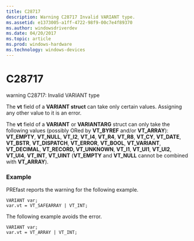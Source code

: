```yaml
---
title: C28717
description: Warning C28717 Invalid VARIANT type.
ms.assetid: e1373005-a1ff-4722-98f9-00c7e4f89370
ms.author: windowsdriverdev
ms.date: 04/20/2017
ms.topic: article
ms.prod: windows-hardware
ms.technology: windows-devices
---
```


# C28717


warning C28717: Invalid VARIANT type

The **vt** field of a **VARIANT struct** can take only certain values. Assigning any other value to it is an error.

The **vt** field of a **VARIANT** or **VARIANTARG** struct can only take the following values (possibly ORed by **VT\_BYREF** and/or **VT\_ARRAY**): **VT\_EMPTY**, **VT\_NULL**, **VT\_I2**, **VT\_I4**, **VT\_R4**, **VT\_R8**, **VT\_CY**, **VT\_DATE**, **VT\_BSTR**, **VT\_DISPATCH**, **VT\_ERROR**, **VT\_BOOL**, **VT\_VARIANT**, **VT\_DECIMAL**, **VT\_RECORD, VT\_UNKNOWN**, **VT\_I1**, **VT\_UI1**, **VT\_UI2**, **VT\_UI4**, **VT\_INT**, **VT\_UINT** (**VT\_EMPTY** and **VT\_NULL** cannot be combined with **VT\_ARRAY**).

### <span id="example"></span><span id="EXAMPLE"></span>Example

PREfast reports the warning for the following example.

```
VARIANT var;
var.vt = VT_SAFEARRAY | VT_INT;
```

The following example avoids the error.

```
VARIANT var;
var.vt = VT_ARRAY | VT_INT;
```

 

 





